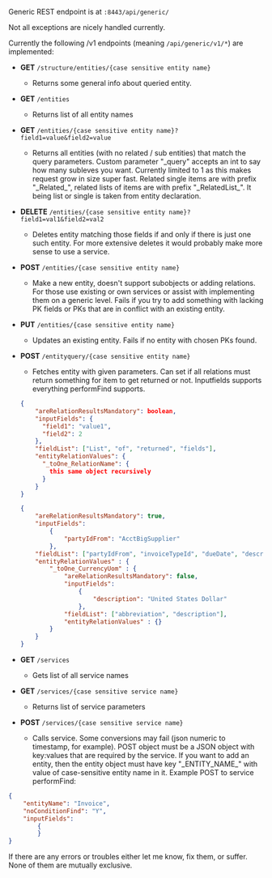 Generic REST endpoint is at `:8443/api/generic/`

Not all exceptions are nicely handled currently.

Currently the following /v1 endpoints (meaning `/api/generic/v1/*`) are implemented:
* **GET** `/structure/entities/{case sensitive entity name}`
    * Returns some general info about queried entity.
* **GET** `/entities`
    * Returns list of all entity names
* **GET** `/entities/{case sensitive entity name}?field1=value&field2=value`
    * Returns all entities (with no related / sub entities) that match the query parameters. Custom parameter "_query" accepts an int to say how many subleves you want. Currently limited to 1 as this makes request grow in size super fast. Related single items are with prefix "_Related\_", related lists of items are with prefix "_RelatedList\_". It being list or single is taken from entity declaration.
* **DELETE** `/entities/{case sensitive entity name}?field1=val1&field2=val2`
    * Deletes entity matching those fields if and only if there is just one such entity. For more extensive deletes it would probably make more sense to use a service.
* **POST** `/entities/{case sensitive entity name}`
    * Make a new entity, doesn't support subobjects or adding relations. For those use existing or own services or assist with implementing them on a generic level.
    Fails if you try to add something with lacking PK fields or PKs that are in conflict with an existing entity.
* **PUT** `/entities/{case sensitive entity name}`
    * Updates an existing entity. Fails if no entity with chosen PKs found.
* **POST** `/entityquery/{case sensitive entity name}`
    * Fetches entity with given parameters. Can set if all relations must return something for item to get returned or not. Inputfields supports everything performFind supports.
    
    ```json
    {
        "areRelationResultsMandatory": boolean,
        "inputFields": {
          "field1": "value1",
          "field2": 2
        },
        "fieldList": ["List", "of", "returned", "fields"],
        "entityRelationValues": {
          "_toOne_RelationName": {
            this same object recursively
          }
        }
    }
    ```
    ```json
    {
        "areRelationResultsMandatory": true,
        "inputFields": 
            {
                "partyIdFrom": "AcctBigSupplier"
            },
        "fieldList": ["partyIdFrom", "invoiceTypeId", "dueDate", "description"],
        "entityRelationValues" : {
            "_toOne_CurrencyUom" : {
                "areRelationResultsMandatory": false,
                "inputFields": 
                    {
                        "description": "United States Dollar"
                    },
                "fieldList": ["abbreviation", "description"],
                "entityRelationValues" : {}
            }
        }
    }
    ```
* **GET** `/services`
    * Gets list of all service names
* **GET** `/services/{case sensitive service name}`
    * Returns list of service parameters
* **POST** `/services/{case sensitive service name}`
    * Calls service. Some conversions may fail (json numeric to timestamp, for example). POST object must be a JSON object with key:values that are required by the service. If you want to add an entity, then the entity object must have key "_ENTITY_NAME\_" with value of case-sensitive entity name in it.
    Example POST to service performFind:
```json 
{
    "entityName": "Invoice",
    "noConditionFind": "Y",
    "inputFields": 
        {
        }
}
```

If there are any errors or troubles either let me know, fix them, or suffer. None of them are mutually exclusive.